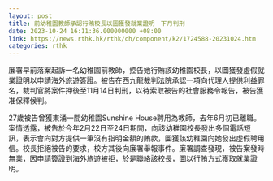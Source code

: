 ```yaml
---
layout: post
title: 前幼稚園教師承認行賄校長以圖獲發就業證明　下月判刑
date: 2023-10-24 16:11:36.000000000 +08:00
link: https://news.rthk.hk/rthk/ch/component/k2/1724588-20231024.htm
categories: rthk
---
```


廉署早前落案起訴一名幼稚園前教師，控告她行賄該幼稚園校長，以圖獲發虛假就業證明以申請海外旅遊簽證。被告在西九龍裁判法院承認一項向代理人提供利益罪名，裁判官將案件押後至11月14日判刑，以待索取被告的社會服務令報告，被告獲准保釋候判。

27歲被告曾獲東涌一間幼稚園Sunshine House聘用為教師，去年6月初已離職。案情透露，被告於今年2月22日至24日期間，向該幼稚園校長發出多個電話短訊，表示會向對方提供一筆沒有指明金額的賄款，圖獲該幼稚園向她發出虛假聘用信。校長拒絕被告的要求，校方其後向廉署舉報事件。廉署調查發現，被告案發時無業，因申請簽證到海外旅遊被拒，於是聯絡該校長，圖以行賄方式獲取就業證明。

